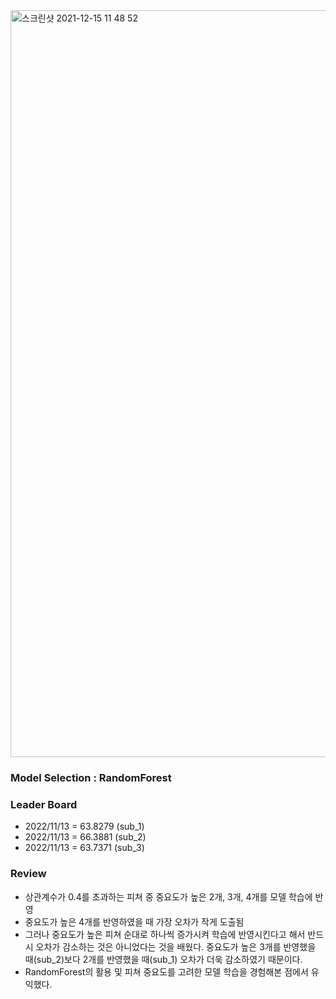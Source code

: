 <img width="1195" alt="스크린샷 2021-12-15 11 48 52" src="https://user-images.githubusercontent.com/49870977/146113940-e710762b-93c4-4a12-9c8f-21c5166532ba.png">


### Model Selection : RandomForest

### Leader Board
- 2022/11/13 = 63.8279 (sub_1)
- 2022/11/13 = 66.3881 (sub_2)
- 2022/11/13 = 63.7371 (sub_3)

### Review
- 상관계수가 0.4를 초과하는 피쳐 중 중요도가 높은 2개, 3개, 4개를 모델 학습에 반영 
- 중요도가 높은 4개를 반영하였을 때 가장 오차가 작게 도출됨
- 그러나 중요도가 높은 피쳐 순대로 하나씩 증가시켜 학습에 반영시킨다고 해서 반드시 오차가 감소하는 것은 아니었다는 것을 배웠다. 중요도가 높은 3개를 반영했을 때(sub_2)보다 2개를 반영했을 때(sub_1) 오차가 더욱 감소하였기 때문이다.
- RandomForest의 활용 및 피쳐 중요도를 고려한 모델 학습을 경험해본 점에서 유익했다.
